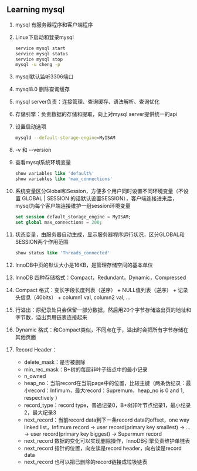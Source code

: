 ## Learning mysql

1.   mysql 有服务器程序和客户端程序

2.   Linux下启动和登录mysql

     ```bash
     service mysql start
     service mysql status
     service mysql stop
     mysql -u cheng -p
     ```

3.   mysql默认监听3306端口

4.   mysql8.0 删除查询缓存

5.   mysql server负责：连接管理、查询缓存、语法解析、查询优化

6.   存储引擎：负责数据的存储和提取，向上对mysql server提供统一的api

7.   设置启动选项

     ```bash
     mysqld --default-storage-engine=MyISAM
     ```

8.   -v 和 --version

9.   查看mysql系统环境变量

     ```sql
     show variables like 'default%'
     show variables like 'max_connections'
     ```

10.   系统变量区分Global和Session，方便多个用户同时设置不同环境变量（不设置 GLOBAL | SESSION 的话默认设置SESSION），客户端连接进来后，mysql为每个客户端连接维护一组session环境变量

      ```sql
      set session default_storage_engine = MyISAM;
      set global max_connections = 200;
      ```

11.   状态变量，由服务器自动生成，显示服务器程序运行状况，区分GLOBAL和SESSION两个作用范围

      ```sql
      show status like 'Threads_connected'
      ```

12.   InnoDB中页的默认大小是16KB，是管理存储空间的基本单位

13.   InnoDB 四种存储格式：Compact，Redundant，Dynamic，Compressed

14.   Compact 格式：变长字段长度列表（逆序） + NULL值列表（逆序） + 记录头信息（40bits） +  column1 val, column2 val, ...

15.   行溢出：原纪录处只会保留一部分数据，然后用20个字节存储溢出页的地址和字节数，溢出页用链表连接起来

16.   Dynamic 格式：和Compact类似，不同点在于，溢出时会把所有字节存储在其他页面

17.   Record Header：

      + delete_mask：是否被删除
      + min_rec_mask：B+树的每层非叶子结点中的最小记录
      + n_owned
      + heap_no：当前record在当前page中的位置，比较主键（两条伪纪录：最小record：Infimum，最大record：Supremum，heap_no is 0 and 1, respectively ）
      + record_type：record type，普通记录0，B+树非叶节点纪录1，最小纪录2，最大纪录3
      + next_record：当前record data到下一条record data的offset，one way linked list，Infimum record -> user record(primary key smallest) -> ... -> user record(primary key biggest) -> Supermum record
      + next_record 数据的变化可以实现删除操作，InnoDB引擎负责维护单链表
      + next_record 指针的位置，向左读是record header，向右读是record data
      + next_record 也可以把已删除的record链接成垃圾链表













